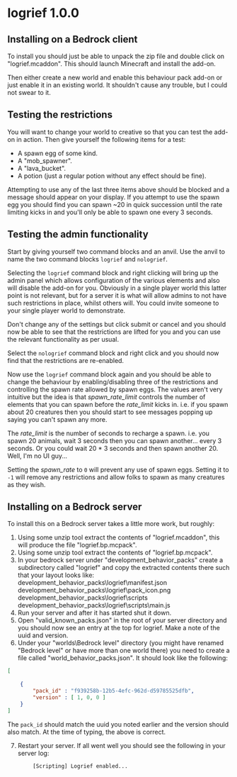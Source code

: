 # logrief 1.0.0

## Installing on a Bedrock client

To install you should just be able to unpack the zip file and double click on "logrief.mcaddon". This should launch Minecraft and install the add-on.

Then either create a new world and enable this behaviour pack add-on or just enable it in an existing world. It shouldn't cause any trouble, but I could not swear to it.

## Testing the restrictions

You will want to change your world to creative so that you can test the add-on in action. Then give yourself the following items for a test:

* A spawn egg of some kind.
* A "mob_spawner".
* A "lava_bucket".
* A potion (just a regular potion without any effect should be fine).

Attempting to use any of the last three items above should be blocked and a message should appear on your display. If you attempt to use the spawn egg you should find you can spawn ~20 in quick succession until the rate limiting kicks in and you'll only be able to spawn one every 3 seconds.

## Testing the admin functionality

Start by giving yourself two command blocks and an anvil. Use the anvil to name the two command blocks `logrief` and `nologrief`.

Selecting the `logrief` command block and right clicking will bring up the admin panel which allows configuration of the various elements and also will disable the add-on for you. Obviously in a single player world this latter point is not relevant, but for a server it is what will allow admins to not have such restrictions in place, whilst others will. You could invite someone to your single player world to demonstrate.

Don't change any of the settings but click submit or cancel and you should now be able to see that the restrictions are lifted for you and you can use the relevant functionality as per usual.

Select the `nologrief` command block and right click and you should now find that the restrictions are re-enabled.

Now use the `logrief` command block again and you should be able to change the behaviour by enabling/disabling three of the restrictions and controlling the spawn rate allowed by spawn eggs. The values aren't very intuitive but the idea is that *spawn_rate_limit* controls the number of elements that you can spawn before the *rate_limit* kicks in. i.e. if you spawn about 20 creatures then you should start to see messages popping up saying you can't spawn any more.

The *rate_limit* is the number of seconds to recharge a spawn. i.e. you spawn 20 animals, wait 3 seconds then you can spawn another... every 3 seconds. Or you could wait 20 * 3 seconds and then spawn another 20. Well, I'm no UI guy...

Setting the *spawn_rate* to `0` will prevent any use of spawn eggs. Setting it to `-1` will remove any restrictions and allow folks to spawn as many creatures as they wish.

## Installing on a Bedrock server

To install this on a Bedrock server takes a little more work, but roughly:

1) Using some unzip tool extract the contents of "logrief.mcaddon", this will produce the file "logrief.bp.mcpack".
2) Using some unzip tool extract the contents of "logrief.bp.mcpack".
3) In your bedrock server under "development_behavior_packs" create a subdirectory called "logrief" and copy the extracted contents there such that your layout looks like:
    development_behavior_packs\logrief\manifest.json
    development_behavior_packs\logrief\pack_icon.png
    development_behavior_packs\logrief\scripts
    development_behavior_packs\logrief\scripts\main.js
4) Run your server and after it has started shut it down.
5) Open "valid_known_packs.json" in the root of your server directory and you should now see an entry at the top for logrief. Make a note of the uuid and version.
6) Under your "worlds\Bedrock level" directory (you might have renamed "Bedrock level" or have more than one world there) you need to create a file called "world_behavior_packs.json". It should look like the following:
```json
[
	
	{
		"pack_id" : "f939258b-12b5-4efc-962d-d59785525dfb",
		"version" : [ 1, 0, 0 ]
	}
]
```
The `pack_id` should match the uuid you noted earlier and the version should also match. At the time of typing, the above is correct.

7) Restart your server. If all went well you should see the following in your server log:

```text
        [Scripting] Logrief enabled...
```
